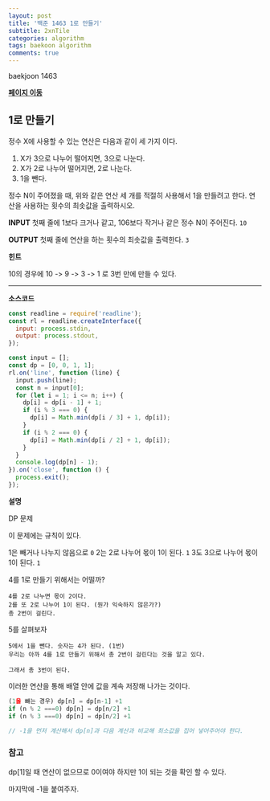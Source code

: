 ```yaml
---
layout: post
title: '백준 1463 1로 만들기'
subtitle: 2xnTile
categories: algorithm
tags: baekoon algorithm
comments: true
---
```


baekjoon 1463

**[페이지 이동](https://www.acmicpc.net/problem/1463)**

## 1로 만들기

정수 X에 사용할 수 있는 연산은 다음과 같이 세 가지 이다.

1. X가 3으로 나누어 떨어지면, 3으로 나눈다.
2. X가 2로 나누어 떨어지면, 2로 나눈다.
3. 1을 뺀다.

정수 N이 주어졌을 때, 위와 같은 연산 세 개를 적절히 사용해서 1을 만들려고 한다. 연산을 사용하는 횟수의 최솟값을 출력하시오.

**INPUT**
첫째 줄에 1보다 크거나 같고, 106보다 작거나 같은 정수 N이 주어진다.
`10`

**OUTPUT**
첫째 줄에 연산을 하는 횟수의 최솟값을 출력한다.
`3`

**힌트**

10의 경우에 10 -> 9 -> 3 -> 1 로 3번 만에 만들 수 있다.

---

**소스코드**

```js
const readline = require('readline');
const rl = readline.createInterface({
  input: process.stdin,
  output: process.stdout,
});

const input = [];
const dp = [0, 0, 1, 1];
rl.on('line', function (line) {
  input.push(line);
  const n = input[0];
  for (let i = 1; i <= n; i++) {
    dp[i] = dp[i - 1] + 1;
    if (i % 3 === 0) {
      dp[i] = Math.min(dp[i / 3] + 1, dp[i]);
    }
    if (i % 2 === 0) {
      dp[i] = Math.min(dp[i / 2] + 1, dp[i]);
    }
  }
  console.log(dp[n] - 1);
}).on('close', function () {
  process.exit();
});
```

**설명**

DP 문제

이 문제에는 규칙이 있다.

1은 빼거나 나누지 않음으로 `0`
2는 2로 나누어 몫이 1이 된다. `1`
3도 3으로 나누어 몫이 1이 된다. `1`

4를 1로 만들기 위해서는 어떨까?

```
4를 2로 나누면 몫이 2이다.
2를 또 2로 나누어 1이 된다. (뭔가 익숙하지 않은가?)
총 2번이 걸린다.
```

5를 살펴보자

```
5에서 1을 뺀다. 숫자는 4가 된다. (1번)
우리는 아까 4를 1로 만들기 위해서 총 2번이 걸린다는 것을 알고 있다.

그래서 총 3번이 된다.
```

이러한 연산을 통해 배열 안에 값을 계속 저장해 나가는 것이다.

```js
(1을 뺴는 경우) dp[n] = dp[n-1] +1
if (n % 2 ===0) dp[n] = dp[n/2] +1
if (n % 3 ===0) dp[n] = dp[n/2] +1

// -1을 먼저 계산해서 dp[n]과 다음 계산과 비교해 최소값을 집어 넣어주어야 한다.
```

### 참고

dp[1]일 때 연산이 없으므로 0이여야 하지만 1이 되는 것을 확인 할 수 있다.

마지막에 -1을 붙여주자.
